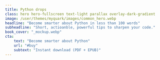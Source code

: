 ```yaml
---
title: Python drops
class: hero hero-fullscreen text-light parallax overlay-dark-gradient
image: /user/themes/myquark/images/common_hero.webp
headline: "Become smarter about Python in less than 100 words"
subheadline: "Short, actioanble, powerful tips to sharpen your code."
book_cover: "_mockup.webp"
cta:
    text: "Become smarter about Python"
    url: "#buy"
    subtext: "Instant download (PDF + EPUB)"
---
```


